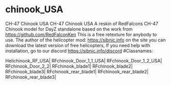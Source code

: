 # chinook_USA
CH-47 Chinook USA
CH-47 Chinook USA A reskin of RedFalcons CH-47 Chinook model for DayZ standalone based on the work from https://github.com/RedFalconKen This is a free retexture for anybody to use. The author of the helicopter mod: https://sibnic.info on the site you can download the latest version of free helicopters, If you need help with installation, go to our discord https://sibnic.info/discord #Classnames:

Helichinook_RF_USA| RFchinook_Door_1_1_USA| RFchinook_Door_1_2_USA| RFchinook_Door_2_2| RFchinook_blade1| RFchinook_blade2| RFchinook_blade3| RFchinook_rear_blade1| RFchinook_rear_blade2| RFchinook_rear_blade3|
